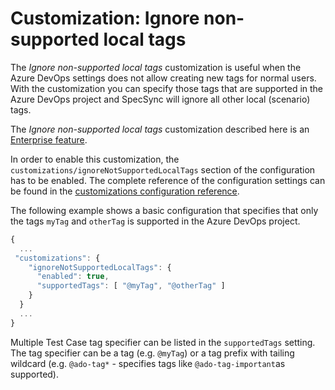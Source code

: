 # Customization: Ignore non-supported local tags

The _Ignore non-supported local tags_ customization is useful when the Azure DevOps settings does not allow creating new tags for normal users. With the customization you can specify those tags that are supported in the Azure DevOps project and SpecSync will ignore all other local (scenario) tags.

The _Ignore non-supported local tags_ customization described here is an [Enterprise feature](../../licensing.md).

In order to enable this customization, the `customizations/ignoreNotSupportedLocalTags` section of the configuration has to be enabled. The complete reference of the configuration settings can be found in the [customizations configuration reference](../../reference/configuration/configuration-customizations.md#ignoretestcasetags).

The following example shows a basic configuration that specifies that only the tags `myTag` and `otherTag` is supported in the Azure DevOps project.

```javascript
{
  ...
 "customizations": {
    "ignoreNotSupportedLocalTags": {
      "enabled": true,
      "supportedTags": [ "@myTag", "@otherTag" ]
    }
  }
  ...
}
```

Multiple Test Case tag specifier can be listed in the `supportedTags` setting. The tag specifier can be a tag (e.g. `@myTag`) or a tag prefix with tailing wildcard (e.g. `@ado-tag*` - specifies tags like `@ado-tag-important`as supported).
